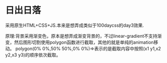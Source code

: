 # 日出日落

采用原生HTML+CSS+JS.本来是想弄成类似于100daycss的day3效果.

原理:背景采用渐变色，原本是想弄成渐变背景的，不过linear-gradient不支持渐变，然后图形切割使用polygon函数进行截取，其他的就是单纯的animation移动。
polygon(0% 0%,50% 50%,0% 0%)=>表示的是截取内容中按照(x1 y1,x2 y2,x3 y3)的顺序依次截取。